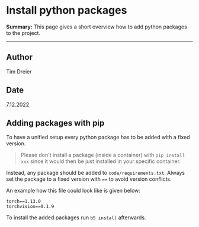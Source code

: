 # Install python packages

**Summary:** This page gives a short overview how to add python packages to the project.

---

## Author

Tim Dreier

## Date

7.12.2022

## Adding packages with pip

To have a unified setup every python package has to be added with a fixed version.

> Please don't install a package (inside a container) with `pip install xxx` since it would then be just installed in your specific container.

Instead, any package should be added to `code/requirements.txt`. Always set the package to a fixed version with `==` to avoid version conflicts.

An example how this file could look like is given below:

```text
torch==1.13.0
torchvision==0.1.9
```

To install the added packages run `b5 install` afterwards.
